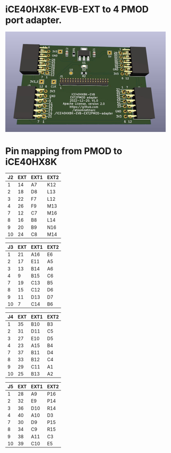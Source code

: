 # iCE40HX8K-EVB-EXT to 4 PMOD port adapter.

![](Kicad/iCE40HX8K-EVB%20EXT2PMOD%20adapter-render.jpg)

# Pin mapping from PMOD to iCE40HX8K

| J2    | EXT   | EXT1  | EXT2  |
| --    | --    | --    | --    |
| 1     | 14    | A7    | K12   |
| 2     | 18    | D8    | L13   |
| 3     | 22    | F7    | L12   |
| 4     | 26    | F9    | M13   |
| 7     | 12    | C7    | M16   |
| 8     | 16    | B8    | L14   |
| 9     | 20    | B9    | N16   |
| 10    | 24    | C8    | M14   |

| J3    | EXT   | EXT1  | EXT2  |
| --    | --    | --    | --    |
| 1     | 21    | A16   | E6    |
| 2     | 17    | E11   | A5    |
| 3     | 13    | B14   | A6    |
| 4     | 9     | B15   | C6    |
| 7     | 19    | C13   | B5    |
| 8     | 15    | C12   | D6    |
| 9     | 11    | D13   | D7    |
| 10    | 7     | C14   | B6    |

| J4    | EXT   | EXT1  | EXT2  |
| --    | --    | --    | --    |
| 1     | 35    | B10   | B3    |
| 2     | 31    | D11   | C5    |
| 3     | 27    | E10   | D5    |
| 4     | 23    | A15   | B4    |
| 7     | 37    | B11   | D4    |
| 8     | 33    | B12   | C4    |
| 9     | 29    | C11   | A1    |
| 10    | 25    | B13   | A2    |

| J5    | EXT   | EXT1  | EXT2  |
| --    | --    | --    | --    |
| 1     | 28    | A9    | P16   |
| 2     | 32    | E9    | P14   |
| 3     | 36    | D10   | R14   |
| 4     | 40    | A10   | D3    |
| 7     | 30    | D9    | P15   |
| 8     | 34    | C9    | R15   |
| 9     | 38    | A11   | C3    |
| 10    | 39    | C10   | E5    |